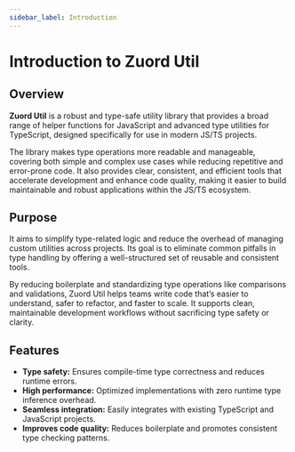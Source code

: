 ```yaml
---
sidebar_label: Introduction
---
```


# Introduction to Zuord Util

## Overview

**Zuord Util** is a robust and type-safe utility library that provides a broad range of helper functions for JavaScript and advanced type utilities for TypeScript, designed specifically for use in modern JS/TS projects.

The library makes type operations more readable and manageable, covering both simple and complex use cases while reducing repetitive and error-prone code. It also provides clear, consistent, and efficient tools that accelerate development and enhance code quality, making it easier to build maintainable and robust applications within the JS/TS ecosystem.

## Purpose

It aims to simplify type-related logic and reduce the overhead of managing custom utilities across projects. Its goal is to eliminate common pitfalls in type handling by offering a well-structured set of reusable and consistent tools.

By reducing boilerplate and standardizing type operations like comparisons and validations, Zuord Util helps teams write code that’s easier to understand, safer to refactor, and faster to scale. It supports clean, maintainable development workflows without sacrificing type safety or clarity.

## Features
- **Type safety:** Ensures compile-time type correctness and reduces runtime errors.  
- **High performance:** Optimized implementations with zero runtime type inference overhead.  
- **Seamless integration:** Easily integrates with existing TypeScript and JavaScript projects.  
- **Improves code quality:** Reduces boilerplate and promotes consistent type checking patterns.  